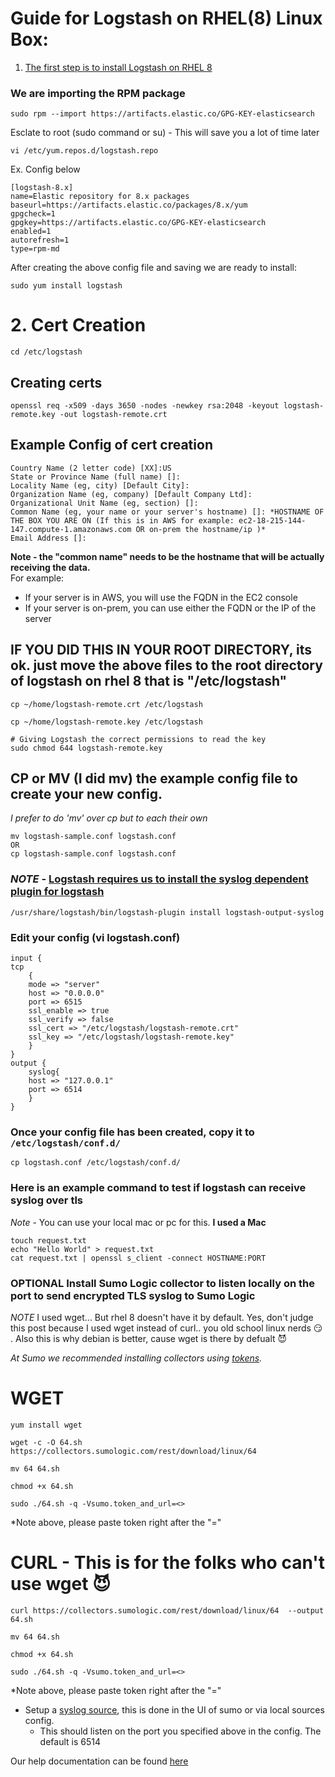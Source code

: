 # Guide for Logstash on RHEL(8) Linux Box: 

1. [The first step is to install Logstash on RHEL 8](https://www.elastic.co/guide/en/logstash/8.4/installing-logstash.html#_yum)  
    
### We are importing the RPM package
    sudo rpm --import https://artifacts.elastic.co/GPG-KEY-elasticsearch 

Esclate to root (sudo command or su)  - This will save you a lot of time later  
    
    vi /etc/yum.repos.d/logstash.repo  

Ex. Config below  

    [logstash-8.x]
    name=Elastic repository for 8.x packages
    baseurl=https://artifacts.elastic.co/packages/8.x/yum
    gpgcheck=1
    gpgkey=https://artifacts.elastic.co/GPG-KEY-elasticsearch
    enabled=1
    autorefresh=1
    type=rpm-md
    
After creating the above config file and saving we are ready to install:  

    sudo yum install logstash


# 2. Cert Creation 
    cd /etc/logstash  


## Creating certs
    openssl req -x509 -days 3650 -nodes -newkey rsa:2048 -keyout logstash-remote.key -out logstash-remote.crt

## Example Config of cert creation  
    Country Name (2 letter code) [XX]:US
    State or Province Name (full name) []:
    Locality Name (eg, city) [Default City]:
    Organization Name (eg, company) [Default Company Ltd]:
    Organizational Unit Name (eg, section) []:
    Common Name (eg, your name or your server's hostname) []: *HOSTNAME OF THE BOX YOU ARE ON (If this is in AWS for example: ec2-18-215-144-147.compute-1.amazonaws.com OR on-prem the hostname/ip )* 
    Email Address []:
**Note - the "common name" needs to be the hostname that will be actually receiving the data.**  
For example:  
- If your server is in AWS, you will use the FQDN in the EC2 console
- If your server is on-prem, you can use either the FQDN or the IP of the server  

## IF YOU DID THIS IN YOUR ROOT DIRECTORY, its ok. just move the above files to the root directory of logstash on rhel 8 that is "/etc/logstash"  
    cp ~/home/logstash-remote.crt /etc/logstash  

    cp ~/home/logstash-remote.key /etc/logstash  

    # Giving Logstash the correct permissions to read the key
    sudo chmod 644 logstash-remote.key  


## CP or MV (I did mv) the example config file to create your new config.

*I prefer to do 'mv' over cp but to each their own*

    mv logstash-sample.conf logstash.conf  
    OR 
    cp logstash-sample.conf logstash.conf  

### *NOTE* - [Logstash requires us to install the syslog dependent plugin for logstash](https://www.elastic.co/guide/en/logstash/current/plugins-outputs-syslog.html#plugins-outputs-syslog-common-options)
    /usr/share/logstash/bin/logstash-plugin install logstash-output-syslog

### Edit your config (vi logstash.conf)
    input {
    tcp
        {
        mode => "server"
        host => "0.0.0.0"
        port => 6515
        ssl_enable => true
        ssl_verify => false
        ssl_cert => "/etc/logstash/logstash-remote.crt"
        ssl_key => "/etc/logstash/logstash-remote.key"
        }
    }
    output {
        syslog{
        host => "127.0.0.1"
        port => 6514
        }
    }

### Once your config file has been created, copy it to `/etc/logstash/conf.d/`

    cp logstash.conf /etc/logstash/conf.d/
 

### Here is an example command to test if logstash can receive syslog over tls  

*Note* - You can use your local mac or pc for this. **I used a Mac**

    touch request.txt
    echo "Hello World" > request.txt 
    cat request.txt | openssl s_client -connect HOSTNAME:PORT


### **OPTIONAL** Install Sumo Logic collector to listen locally on the port to send encrypted TLS syslog to Sumo Logic  
*NOTE* I used wget... But rhel 8 doesn't have it by default. Yes, don't judge this post because I used wget instead of curl.. you old school linux nerds :smirk: . Also this is why debian is better, cause wget is there by defualt :smiling_imp:

*At Sumo we recommended installing collectors using [tokens](https://help.sumologic.com/docs/manage/security/installation-tokens/).*

# WGET
    yum install wget

    wget -c -O 64.sh https://collectors.sumologic.com/rest/download/linux/64 

    mv 64 64.sh 

    chmod +x 64.sh 

    sudo ./64.sh -q -Vsumo.token_and_url=<>

*Note above, please paste token right after the "=" 

# CURL - This is for the folks who can't use wget :smiling_imp:
    curl https://collectors.sumologic.com/rest/download/linux/64  --output 64.sh

    mv 64 64.sh 

    chmod +x 64.sh 

    sudo ./64.sh -q -Vsumo.token_and_url=<>

*Note above, please paste token right after the "="

- Setup a [syslog source](https://help.sumologic.com/docs/send-data/installed-collectors/sources/syslog-source/), this is done in the UI of sumo or via local sources config. 
    - This should listen on the port you specified above in the config. The default is 6514

Our help documentation can be found [here](https://help.sumologic.com/)


